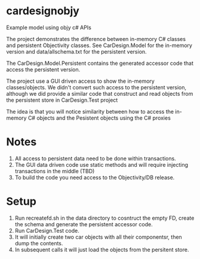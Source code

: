 # cardesignobjy
Example model using objy c# APIs

The project demonstrates the difference between in-memory C# classes and persistent Objectivity classes. See CarDesign.Model for the in-memory version and data/allschema.txt for the persistent version. 

The CarDesign.Model.Persistent contains the generated accessor code that access the persistent version.

The project use a GUI driven access to show the in-memory classes/objects. We didn't convert such access to the persistent version, although we did provide a similar code that construct and read objects from the persistent store in CarDesign.Test project

The idea is that you will notice similarity between how to access the in-memory C# objects and the Pesistent objects using the C# proxies


# Notes
1. All access to persistent data need to be done within transactions.
2. The GUI data driven code use static methods and will require injecting transactions in the middle (TBD)
3. To build the code you need access to the Objectivity/DB release.

# Setup
1. Run recreatefd.sh in the data directory to cosntruct the empty FD, create the schema and generate the persistent accessor code.
2. Run CarDesign.Test code.
  1. It will initially create two car objects with all their componentsr, then dump the contents.
  2. In subsequent calls it will just load the objects from the persitent store.

